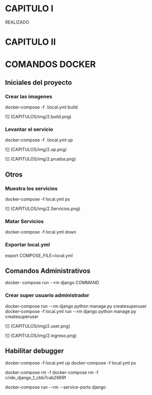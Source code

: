 # CAPITULO I
REALIZADO

# CAPITULO II

# COMANDOS DOCKER
## Iniciales del proyecto

### Crear las imagenes 

docker-compose -f .\local.yml build

![] (CAPITULOS/img/2.build.png)

### Levantar el servicio

docker-compose -f .\local.yml up

![] (CAPITULOS/img/2.up.png)

![] (CAPITULOS/img/2.prueba.png)

## Otros

### Muestra los servicios
docker-compose -f local.yml ps

![] (CAPITULOS/img/2.Servicios.png)

### Matar Servicios
docker-compose -f local.yml down

### Exportar local.yml
export COMPOSE_FILE=local.yml

## Comandos Administrativos
<rm para matar el contenedor al terminar el comando>

docker- compose run --rm django COMMAND

### Crear super usuario administrador
docker-compose run --rm django python manage.py createsuperuser
docker-compose -f local.yml run --rm django python manage.py createsuperuser

![] (CAPITULOS/img/2.user.png)

![] (CAPITULOS/img/2.ingreso.png)

## Habilitar debugger

docker-compose -f local.yml up
docker-compose -f local.yml ps

docker-compose rm -f<ID>
docker-compose rm -f cride_django_1_cbb7cab2669f

docker-compose run --rm --service-ports django
